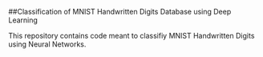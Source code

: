 ##Classification of MNIST Handwritten Digits Database using Deep Learning

This repository contains code meant to classifiy MNIST Handwritten Digits using Neural Networks. 
